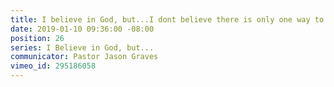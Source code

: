 ```yaml
---
title: I believe in God, but...I dont believe there is only one way to God
date: 2019-01-10 09:36:00 -08:00
position: 26
series: I Believe in God, but...
communicator: Pastor Jason Graves
vimeo_id: 295186058
---
```


